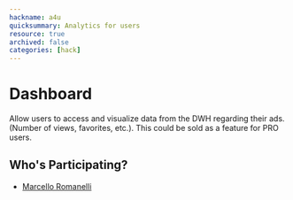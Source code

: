 ```yaml
---
hackname: a4u
quicksummary: Analytics for users
resource: true
archived: false
categories: [hack]
---
```


# Dashboard

Allow users to access and visualize data from the DWH regarding their ads. (Number of views, favorites, etc.). This could be sold as a feature for PRO users.

## Who's Participating?

- [Marcello Romanelli](/hackdays/whoami/marcello)
